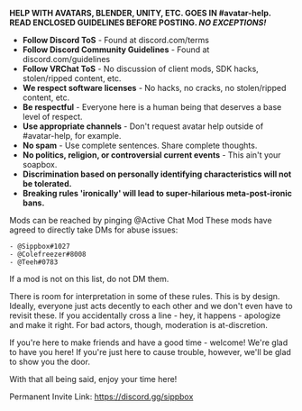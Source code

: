 __**HELP WITH AVATARS, BLENDER, UNITY, ETC. GOES IN #avatar-help.**__
__**READ ENCLOSED GUIDELINES BEFORE POSTING. *NO EXCEPTIONS!***__

- **Follow Discord ToS** - Found at discord.com/terms
- **Follow Discord Community Guidelines** - Found at discord.com/guidelines
- **Follow VRChat ToS** - No discussion of client mods, SDK hacks, stolen/ripped content, etc.
- **We respect software licenses** - No hacks, no cracks, no stolen/ripped content, etc.
- **Be respectful** - Everyone here is a human being that deserves a base level of respect.
- **Use appropriate channels** - Don't request avatar help outside of #avatar-help, for example.
- **No spam** - Use complete sentences. Share complete thoughts.
- **No politics, religion, or controversial current events** - This ain't your soapbox.
- **Discrimination based on personally identifying characteristics will not be tolerated.**
- **Breaking rules 'ironically' will lead to super-hilarious meta-post-ironic bans.**

Mods can be reached by pinging @Active Chat Mod
These mods have agreed to directly take DMs for abuse issues:

	- @Sippbox#1027
    - @Colefreezer#8008
	- @Teeh#0783

If a mod is not on this list, do not DM them.


There is room for interpretation in some of these rules. This is by design. Ideally, everyone just acts decently to each other and we don't even have to revisit these. If you accidentally cross a line - hey, it happens - apologize and make it right. For bad actors, though, moderation is at-discretion.

If you're here to make friends and have a good time - welcome! We're glad to have you here!
If you're just here to cause trouble, however, we'll be glad to show you the door.

With that all being said, enjoy your time here!

Permanent Invite Link: https://discord.gg/sippbox